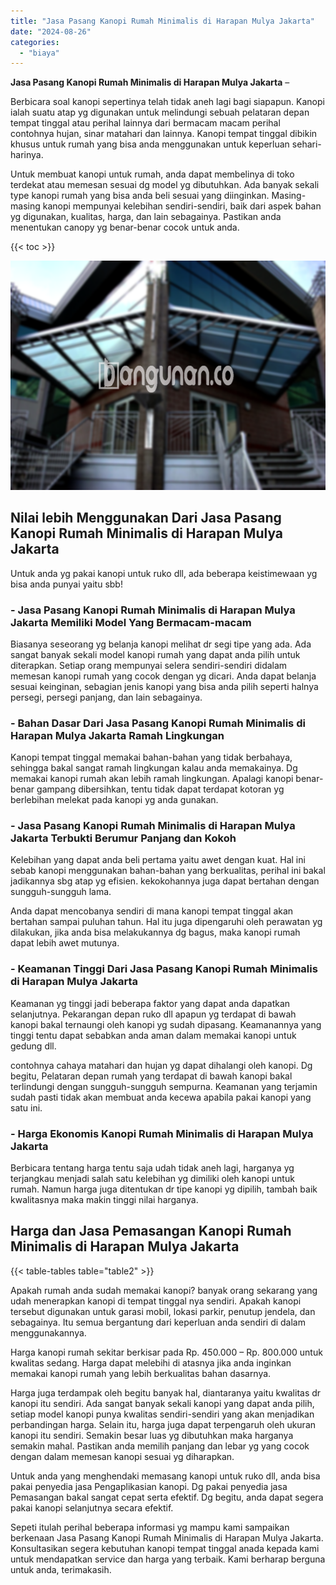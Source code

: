 ```yaml
---
title: "Jasa Pasang Kanopi Rumah Minimalis di Harapan Mulya Jakarta"
date: "2024-08-26"
categories: 
  - "biaya"
---
```


**Jasa Pasang Kanopi Rumah Minimalis di Harapan Mulya Jakarta** –

Berbicara soal kanopi sepertinya telah tidak aneh lagi bagi siapapun. Kanopi ialah suatu atap yg digunakan untuk melindungi sebuah pelataran depan tempat tinggal atau perihal lainnya dari bermacam macam perihal contohnya hujan, sinar matahari dan lainnya. Kanopi tempat tinggal dibikin khusus untuk rumah yang bisa anda menggunakan untuk keperluan sehari-harinya.

Untuk membuat kanopi untuk rumah, anda dapat membelinya di toko terdekat atau memesan sesuai dg model yg dibutuhkan. Ada banyak sekali type kanopi rumah yang bisa anda beli sesuai yang diinginkan. Masing-masing kanopi mempunyai kelebihan sendiri-sendiri, baik dari aspek bahan yg digunakan, kualitas, harga, dan lain sebagainya. Pastikan anda menentukan canopy yg benar-benar cocok untuk anda.

{{< toc >}}

![Jasa Pasang Kanopi Rumah Minimalis di Harapan Mulya Jakarta](/images/harga-kanopi-minimalis-14.png)

## Nilai lebih Menggunakan Dari Jasa Pasang Kanopi Rumah Minimalis di Harapan Mulya Jakarta

Untuk anda yg pakai kanopi untuk ruko dll, ada beberapa keistimewaan yg bisa anda punyai yaitu sbb!

### \- Jasa Pasang Kanopi Rumah Minimalis di Harapan Mulya Jakarta Memiliki Model Yang Bermacam-macam

Biasanya seseorang yg belanja kanopi melihat dr segi tipe yang ada. Ada sangat banyak sekali model kanopi rumah yang dapat anda pilih untuk diterapkan. Setiap orang mempunyai selera sendiri-sendiri didalam memesan kanopi rumah yang cocok dengan yg dicari. Anda dapat belanja sesuai keinginan, sebagian jenis kanopi yang bisa anda pilih seperti halnya persegi, persegi panjang, dan lain sebagainya.

### \- Bahan Dasar Dari Jasa Pasang Kanopi Rumah Minimalis di Harapan Mulya Jakarta Ramah Lingkungan

Kanopi tempat tinggal memakai bahan-bahan yang tidak berbahaya, sehingga bakal sangat ramah lingkungan kalau anda memakainya. Dg memakai kanopi rumah akan lebih ramah lingkungan. Apalagi kanopi benar-benar gampang dibersihkan, tentu tidak dapat terdapat kotoran yg berlebihan melekat pada kanopi yg anda gunakan.

### \- Jasa Pasang Kanopi Rumah Minimalis di Harapan Mulya Jakarta Terbukti Berumur Panjang dan Kokoh

Kelebihan yang dapat anda beli pertama yaitu awet dengan kuat. Hal ini sebab kanopi menggunakan bahan-bahan yang berkualitas, perihal ini bakal jadikannya sbg atap yg efisien. kekokohannya juga dapat bertahan dengan sungguh-sungguh lama.

Anda dapat mencobanya sendiri di mana kanopi tempat tinggal akan bertahan sampai puluhan tahun. Hal itu juga dipengaruhi oleh perawatan yg dilakukan, jika anda bisa melakukannya dg bagus, maka kanopi rumah dapat lebih awet mutunya.

### \- Keamanan Tinggi Dari Jasa Pasang Kanopi Rumah Minimalis di Harapan Mulya Jakarta

Keamanan yg tinggi jadi beberapa faktor yang dapat anda dapatkan selanjutnya. Pekarangan depan ruko dll apapun yg terdapat di bawah kanopi bakal ternaungi oleh kanopi yg sudah dipasang. Keamanannya yang tinggi tentu dapat sebabkan anda aman dalam memakai kanopi untuk gedung dll.

contohnya cahaya matahari dan hujan yg dapat dihalangi oleh kanopi. Dg begitu, Pelataran depan rumah yang terdapat di bawah kanopi bakal terlindungi dengan sungguh-sungguh sempurna. Keamanan yang terjamin sudah pasti tidak akan membuat anda kecewa apabila pakai kanopi yang satu ini.

### \- Harga Ekonomis Kanopi Rumah Minimalis di Harapan Mulya Jakarta

Berbicara tentang harga tentu saja udah tidak aneh lagi, harganya yg terjangkau menjadi salah satu kelebihan yg dimiliki oleh kanopi untuk rumah. Namun harga juga ditentukan dr tipe kanopi yg dipilih, tambah baik kwalitasnya maka makin tinggi nilai harganya.

## Harga dan Jasa Pemasangan Kanopi Rumah Minimalis di Harapan Mulya Jakarta

{{< table-tables table="table2" >}}

Apakah rumah anda sudah memakai kanopi? banyak orang sekarang yang udah menerapkan kanopi di tempat tinggal nya sendiri. Apakah kanopi tersebut digunakan untuk garasi mobil, lokasi parkir, penutup jendela, dan sebagainya. Itu semua bergantung dari keperluan anda sendiri di dalam menggunakannya.

Harga kanopi rumah sekitar berkisar pada Rp. 450.000 – Rp. 800.000 untuk kwalitas sedang. Harga dapat melebihi di atasnya jika anda inginkan memakai kanopi rumah yang lebih berkualitas bahan dasarnya.

Harga juga terdampak oleh begitu banyak hal, diantaranya yaitu kwalitas dr kanopi itu sendiri. Ada sangat banyak sekali kanopi yang dapat anda pilih, setiap model kanopi punya kwalitas sendiri-sendiri yang akan menjadikan perbandingan harga. Selain itu, harga juga dapat terpengaruh oleh ukuran kanopi itu sendiri. Semakin besar luas yg dibutuhkan maka harganya semakin mahal. Pastikan anda memilih panjang dan lebar yg yang cocok dengan dalam memesan kanopi sesuai yg diharapkan.

Untuk anda yang menghendaki memasang kanopi untuk ruko dll, anda bisa pakai penyedia jasa Pengaplikasian kanopi. Dg pakai penyedia jasa Pemasangan bakal sangat cepat serta efektif. Dg begitu, anda dapat segera pakai kanopi selanjutnya secara efektif.

Sepeti itulah perihal beberapa informasi yg mampu kami sampaikan berkenaan Jasa Pasang Kanopi Rumah Minimalis di Harapan Mulya Jakarta. Konsultasikan segera kebutuhan kanopi tempat tinggal anada kepada kami untuk mendapatkan service dan harga yang terbaik. Kami berharap berguna untuk anda, terimakasih.
